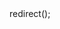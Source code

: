 <?php

use Appwrite\Client;
use Appwrite\Services\General;

$client = new Client();

$client
;

$general = new General($client);

$result = $general->redirect();